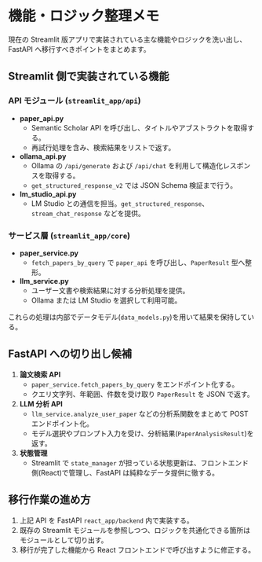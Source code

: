 # 機能・ロジック整理メモ

現在の Streamlit 版アプリで実装されている主な機能やロジックを洗い出し、FastAPI へ移行すべきポイントをまとめます。


## Streamlit 側で実装されている機能

### API モジュール (`streamlit_app/api`)
- **paper_api.py**
  - Semantic Scholar API を呼び出し、タイトルやアブストラクトを取得する。
  - 再試行処理を含み、検索結果をリストで返す。
- **ollama_api.py**
  - Ollama の `/api/generate` および `/api/chat` を利用して構造化レスポンスを取得する。
  - `get_structured_response_v2` では JSON Schema 検証まで行う。
- **lm_studio_api.py**
  - LM Studio との通信を担当。`get_structured_response`、`stream_chat_response` などを提供。

### サービス層 (`streamlit_app/core`)
- **paper_service.py**
  - `fetch_papers_by_query` で `paper_api` を呼び出し、`PaperResult` 型へ整形。
- **llm_service.py**
  - ユーザー文書や検索結果に対する分析処理を提供。
  - Ollama または LM Studio を選択して利用可能。

これらの処理は内部でデータモデル(`data_models.py`)を用いて結果を保持している。

## FastAPI への切り出し候補
1. **論文検索 API**
   - `paper_service.fetch_papers_by_query` をエンドポイント化する。
   - クエリ文字列、年範囲、件数を受け取り `PaperResult` を JSON で返す。
2. **LLM 分析 API**
   - `llm_service.analyze_user_paper` などの分析系関数をまとめて POST エンドポイント化。
   - モデル選択やプロンプト入力を受け、分析結果(`PaperAnalysisResult`)を返す。
3. **状態管理**
   - Streamlit で `state_manager` が担っている状態更新は、フロントエンド側(React)で管理し、FastAPI は純粋なデータ提供に徹する。

## 移行作業の進め方
1. 上記 API を FastAPI `react_app/backend` 内で実装する。
2. 既存の Streamlit モジュールを参照しつつ、ロジックを共通化できる箇所はモジュールとして切り出す。
3. 移行が完了した機能から React フロントエンドで呼び出すように修正する。

